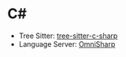 # C#

- Tree Sitter: [tree-sitter-c-sharp](https://github.com/tree-sitter/tree-sitter-c-sharp)
- Language Server: [OmniSharp](https://github.com/OmniSharp/omnisharp-roslyn)
